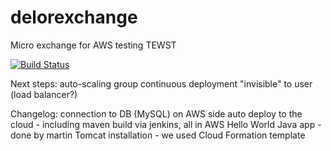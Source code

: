 # delorexchange
Micro exchange for AWS testing TEWST

[![Build Status](https://travis-ci.org/do-team/delorexchange.svg?branch=master)](https://travis-ci.org/do-team/delorexchange)

Next steps:
auto-scaling group
continuous deployment "invisible" to user (load balancer?)

Changelog:
connection to DB (MySQL) on AWS side
auto deploy to the cloud - including maven build via jenkins, all in AWS
Hello World Java app - done by martin
Tomcat installation - we used Cloud Formation template

